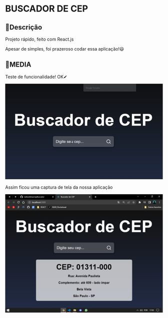 # BUSCADOR DE CEP

## 🔴Descrição
<p>Projeto rápido, feito com React.js</p>
<span>Apesar de simples, foi prazeroso codar essa aplicação!😃</span>

## 🔴MEDIA
<div>
<p>Teste de funcionalidade! OK✔</p>
<img src='./assets/toReadme/teste.gif'/>
</div>
<div>
<p>Assim ficou uma captura de tela da nossa aplicação</p>
<img src='./assets/toReadme/buscadorCep.png'/>
</div>
